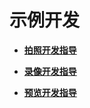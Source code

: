 # 示例开发<a name="ZH-CN_TOPIC_0000001054903130"></a>

-   **[拍照开发指导](device-camera-control-demo-photoguide.md)**  

-   **[录像开发指导](device-camera-control-demo-videoguide.md)**  

-   **[预览开发指导](device-camera-control-demo-previewguide.md)**  


